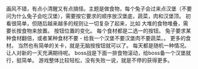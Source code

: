 画风不错，有点小清醒又有点搞怪。主题是做食物，每个兔子会过来点汉堡（不要问为什么兔子会吃汉堡），需要按它要求的顺序放汉堡底，蔬菜，肉和汉堡顶。
初看很简单，但随后越来越多的规则让一切复杂了起来，比如
大堆的食物堆叠，需要长按食物来放置。
按钮位置的变化。
每个食材都是二选一的按钮。
兔子要求某种食材翻倍，或者某种食材不要 - 给我一个汉堡不要汉堡肉不要蔬菜。。
更多的食材。
当然也有简单的关卡，就是无脑按按钮就可以了。
每天都是随机一种情况。让人对新的一天充满期待呢。
boss战是下面一排食物滚动，给boss备一个汉堡就行，挺简单。
游戏整体比较轻松，没有失败一说，就是不停的获得更多。